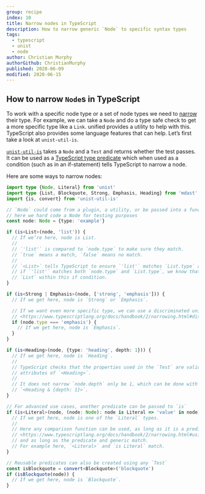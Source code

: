 ```yaml
---
group: recipe
index: 10
title: Narrow nodes in TypeScript
description: How to narrow generic `Node` to specific syntax types
tags:
  - typescript
  - unist
  - node
author: Christian Murphy
authorGithub: ChristianMurphy
published: 2020-06-09
modified: 2020-06-15
---
```


## How to narrow `Node`s in TypeScript

To work with a specific node type or a set of node types we need to
[narrow][ts-narrow] their type.
For example, we can take a `Node` and do a type safe check to get a more
specific type like a `Link`.
unified provides a utility to help with this.
TypeScript also provides some language features that can help.
Let’s first take a look at `unist-util-is`.

[`unist-util-is`][unist-is] takes a `Node` and a `Test` and returns whether the
test passes.
It can be used as a [TypeScript type predicate][ts-predicate] which when used as
a condition (such as in an if-statement) tells TypeScript to narrow a node.

Here are some ways to narrow nodes:

```ts
import type {Node, Literal} from 'unist'
import type {List, Blockquote, Strong, Emphasis, Heading} from 'mdast'
import {is, convert} from 'unist-util-is'

// `Node` could come from a plugin, a utility, or be passed into a function
// here we hard code a Node for testing purposes
const node: Node = {type: 'example'}

if (is<List>(node, 'list')) {
  // If we’re here, node is List.
  //
  // `'list'` is compared to `node.type` to make sure they match.
  // `true` means a match, `false` means no match.
  //
  // `<List>` tells TypeScript to ensure `'list'` matches `List.type` and that
  // if `'list'` matches both `node.type` and `List.type`, we know that node is
  // `List` within this if condition.
}

if (is<Strong | Emphasis>(node, ['strong', 'emphasis'])) {
  // If we get here, node is `Strong` or `Emphasis`.

  // If we want even more specific type, we can use a discriminated union
  // <https://www.typescriptlang.org/docs/handbook/2/narrowing.html#discriminated-unions>
  if (node.type === 'emphasis') {
    // If we get here, node is `Emphasis`.
  }
}

if (is<Heading>(node, {type: 'heading', depth: 1})) {
  // If we get here, node is `Heading`.
  //
  // TypeScript checks that the properties used in the `Test` are valid
  // attributes of `<Heading>`.
  //
  // It does not narrow `node.depth` only be 1, which can be done with
  // `<Heading & {depth: 1}>`.
}

// For advanced use cases, another predicate can be passed to `is`
if (is<Literal>(node, (node: Node): node is Literal => 'value' in node)) {
  // If we get here, node is one of the `Literal` types.
  //
  // Here any comparison function can be used, as long as it is a predicate
  // <https://www.typescriptlang.org/docs/handbook/2/narrowing.html#using-type-predicates>
  // and as long as the predicate and generic match.
  // For example here, `<Literal>` and `is Literal` match.
}

// Reusable predicates can also be created using any `Test`
const isBlockquote = convert<Blockquote>('blockquote')
if (isBlockquote(node)) {
  // If we get here, node is `Blockquote`.
}
```

[unist-is]: https://github.com/syntax-tree/unist-util-is

[ts-narrow]: https://www.typescriptlang.org/docs/handbook/2/narrowing.html

[ts-predicate]: https://www.typescriptlang.org/docs/handbook/2/narrowing.html#using-type-predicates
